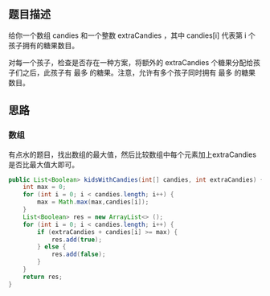 ## 题目描述

给你一个数组 candies 和一个整数 extraCandies ，其中 candies[i] 代表第 i 个孩子拥有的糖果数目。

对每一个孩子，检查是否存在一种方案，将额外的 extraCandies 个糖果分配给孩子们之后，此孩子有 最多 的糖果。注意，允许有多个孩子同时拥有 最多 的糖果数目。

## 思路

### 数组

有点水的题目，找出数组的最大值，然后比较数组中每个元素加上extraCandies是否比最大值大即可。

```java
public List<Boolean> kidsWithCandies(int[] candies, int extraCandies) {
    int max = 0;
    for (int i = 0; i < candies.length; i++) {
        max = Math.max(max,candies[i]);
    }
    List<Boolean> res = new ArrayList<> ();
    for (int i = 0; i < candies.length; i++) {
        if (extraCandies + candies[i] >= max) {
            res.add(true);
        } else {
            res.add(false);
        }
    }
    return res;
}
```